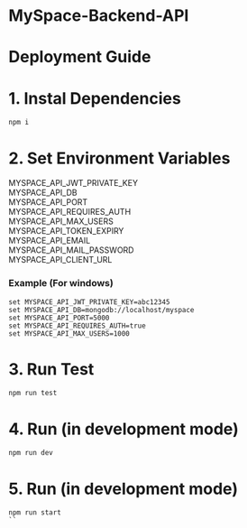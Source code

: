# MySpace-Backend-API

# Deployment Guide

# 1. Instal Dependencies
```
npm i
```

# 2. Set Environment Variables


MYSPACE_API_JWT_PRIVATE_KEY <br />
MYSPACE_API_DB <br />
MYSPACE_API_PORT <br />
MYSPACE_API_REQUIRES_AUTH <br />
MYSPACE_API_MAX_USERS <br />
MYSPACE_API_TOKEN_EXPIRY <br />
MYSPACE_API_EMAIL <br />
MYSPACE_API_MAIL_PASSWORD <br />
MYSPACE_API_CLIENT_URL <br />


### Example (For windows)
```
set MYSPACE_API_JWT_PRIVATE_KEY=abc12345
set MYSPACE_API_DB=mongodb://localhost/myspace
set MYSPACE_API_PORT=5000
set MYSPACE_API_REQUIRES_AUTH=true
set MYSPACE_API_MAX_USERS=1000
```

# 3. Run Test

```
npm run test
```

# 4. Run (in development mode)
```
npm run dev
```

# 5. Run (in development mode)
```
npm run start
``